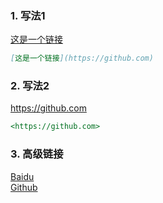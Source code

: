 
### 1. 写法1

[这是一个链接](https://github.com)

```md
[这是一个链接](https://github.com)
```


### 2. 写法2
<https://github.com>
```md
<https://github.com>
```


### 3. 高级链接
[Baidu][url1]  
[Github][url2]

[url1]: https://baidu.com
[url2]: https://github.com